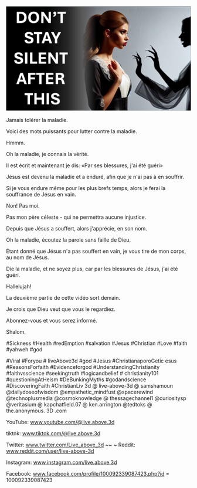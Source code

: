 ![Video cover image](../cover.jpeg "cover-photo")

Jamais tolérer la maladie.

Voici des mots puissants pour lutter contre la maladie.

Hmmm.

Oh la maladie, je connais la vérité.

Il est écrit et maintenant je dis: «Par ses blessures, j'ai été guéri»

Jésus est devenu la maladie et a enduré, afin que je n'ai pas à en souffrir.

Si je vous endure même pour les plus brefs temps, alors je ferai la souffrance de Jésus en vain.

Non! Pas moi.

Pas mon père céleste - qui ne permettra aucune injustice.

Depuis que Jésus a souffert, alors j'apprécie, en son nom.

Oh la maladie, écoutez la parole sans faille de Dieu.

Étant donné que Jésus n'a pas souffert en vain, je vous tire de mon corps, au nom de Jésus.

Die la maladie, et ne soyez plus, car par les blessures de Jésus, j'ai été guéri.

Hallelujah!

La deuxième partie de cette vidéo sort demain.

Je crois que Dieu veut que vous le regardiez.

Abonnez-vous et vous serez informé.

Shalom.


#Sickness #Health #redEmption #salvation #Jesus #Christian #Love #faith #yahweh #god

#Viral #Foryou # liveAbove3d #god #Jesus #ChristianaporoGetic esus #ReasonsForfaith #Evidenceforgod #UnderstandingChristianity #faithvsscience #seekingtruth #logicandbelief # christianity101 #questioningAtHeism #DeBunkingMyths #godandscience #DiscoveringFaith #ChristianLiv 3d @ live-above-3d @ samshamoun @dailydoseofwisdom @empathetic_mindfust @spacerewind @technoplusmedia @cosmoknowledge @ thessagechannel1 @curiositysp @veritasium @ kapchatfield.07 @ ken.arrington @tedtoks @ the.anonymous. 3D .com

YouTube: www.youtube.com/@live.above.3d


tiktok: www.tiktok.com/@live.above.3d

Twitter: www.twitter.com/Live_above_3d ~~ ~ Reddit: www.reddit.com/user/live-above-3d

Instagram: www.instagram.com/live.above.3d

Facebook: www.facebook.com/profile/100092339087423.php?id = 100092339087423



